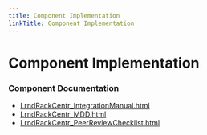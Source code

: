 ```yaml
---
title: Component Implementation
linkTitle: Component Implementation
---
```


# Component Implementation
### Component Documentation

- [LrndRackCentr_IntegrationManual.html](doc/LrndRackCentr_IntegrationManual.html)
- [LrndRackCentr_MDD.html](doc/LrndRackCentr_MDD.html)
- [LrndRackCentr_PeerReviewChecklist.html](doc/LrndRackCentr_PeerReviewChecklist.html)


